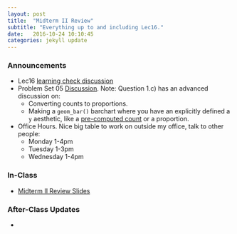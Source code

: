 ```yaml
---
layout: post
title:  "Midterm II Review"
subtitle: "Everything up to and including Lec16."
date:   2016-10-24 10:10:45
categories: jekyll update
---
```




### Announcements

* Lec16 <a href = "{{ site.baseurl }}/assets/LC/finishing_data_manipulation.html" target = "_blank">learning check discussion</a>
* Problem Set 05 <a href = "{{ site.baseurl }}/assets/PS/PS-05_discussion.html"
target = "_blank">Discussion</a>. Note: Question 1.c) has an advanced
discussion on:
    + Converting counts to proportions.
    + Making a `geom_bar()` barchart where you have an explicitly defined a `y` 
    aesthetic, like a <a href = "{{ site.baseurl }}/assets/2-Data/barplots.html#8" target = "_blank">pre-computed count</a> or a proportion.
* Office Hours. Nice big table to work on outside my office, talk to other people:
    + Monday 1-4pm
    + Tuesday 1-3pm
    + Wednesday 1-4pm



### In-Class

* <a href = "{{ site.baseurl }}/assets/Midterms/midterm_II_review.html" target = "_blank">Midterm II Review Slides</a>




### After-Class Updates

* 

